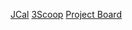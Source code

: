
[JCal](https://github.com/3Scoop/JCal)
[3Scoop](https://github.com/3Scoop)
[Project Board](https://github.com/3Scoop/JCal/projects)

